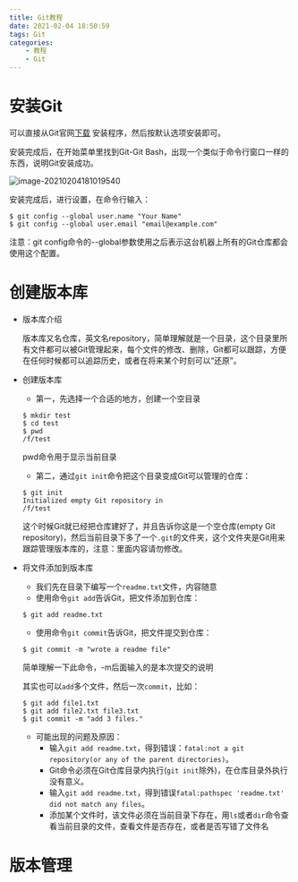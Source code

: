 ```yaml
---
title: Git教程
date: 2021-02-04 18:50:59
tags: Git
categories:
	- 教程
	- Git
---
```


# 安装Git

可以直接从Git官网[下载]( https://git-scm.com/downloads) 安装程序，然后按默认选项安装即可。

安装完成后，在开始菜单里找到Git-Git Bash，出现一个类似于命令行窗口一样的东西，说明Git安装成功。

![image-20210204181019540](https://gitee.com/chenyustudy/pic-go/raw/master/image-20210204181019540.png)

安装完成后，进行设置，在命令行输入：

```
$ git config --global user.name "Your Name"
$ git config --global user.email "email@example.com"
```

注意：git config命令的--global参数使用之后表示这台机器上所有的Git仓库都会使用这个配置。

# 创建版本库

- 版本库介绍

  版本库又名仓库，英文名repository，简单理解就是一个目录，这个目录里所有文件都可以被Git管理起来，每个文件的修改、删除，Git都可以跟踪，方便在任何时候都可以追踪历史，或者在将来某个时刻可以“还原”。

- 创建版本库

  - 第一，先选择一个合适的地方，创建一个空目录

  ```
  $ mkdir test
  $ cd test
  $ pwd
  /f/test
  ```

  pwd命令用于显示当前目录

  - 第二，通过`git init`命令把这个目录变成Git可以管理的仓库：

  ```
  $ git init
  Initialized empty Git repository in 
  /f/test
  ```

  这个时候Git就已经把仓库建好了，并且告诉你这是一个空仓库(empty Git repository)，然后当前目录下多了一个`.git`的文件夹，这个文件夹是Git用来跟踪管理版本库的，注意：里面内容请勿修改。

- 将文件添加到版本库

  - 我们先在目录下编写一个`readme.txt`文件，内容随意
  - 使用命令`git add`告诉Git，把文件添加到仓库：

  ```
  $ git add readme.txt
  ```

  - 使用命令`git commit`告诉Git，把文件提交到仓库：

  ```
  $ git commit -m "wrote a readme file"
  ```

  简单理解一下此命令，-m后面输入的是本次提交的说明

  其实也可以`add`多个文件，然后一次`commit`，比如：

  ```
  $ git add file1.txt
  $ git add file2.txt file3.txt
  $ git commit -m "add 3 files."
  ```

  - 可能出现的问题及原因：
    - 输入`git add readme.txt`，得到错误：`fatal:not a git repository(or any of the parent directories)`。
    - Git命令必须在Git仓库目录内执行(`git init`除外)，在仓库目录外执行没有意义。
    - 输入`git add readme.txt`，得到错误`fatal:pathspec 'readme.txt' did not match any files`。
    - 添加某个文件时，该文件必须在当前目录下存在，用`ls`或者`dir`命令查看当前目录的文件，查看文件是否存在，或者是否写错了文件名

# 版本管理